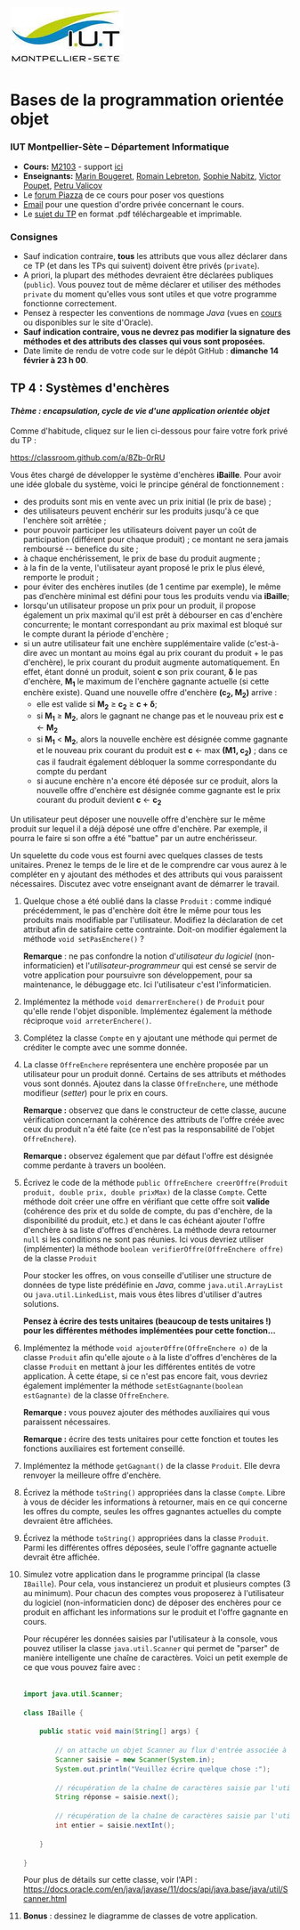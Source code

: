 # ![](ressources/logo.jpeg)

# Bases de la programmation orientée objet

### IUT Montpellier-Sète – Département Informatique

* **Cours:** [M2103](http://cache.media.enseignementsup-recherche.gouv.fr/file/25/09/7/PPN_INFORMATIQUE_256097.pdf) - support [ici](https://github.com/IUTInfoMontp-M2103/Ressources)
* **Enseignants:** [Marin Bougeret](mailto:marin.bougeret@umontpellier.fr), [Romain Lebreton](mailto:romain.lebreton@umontpellier.fr), [Sophie Nabitz](mailto:sophie.nabitz@univ-avignon.fr), [Victor Poupet](mailto:victor.poupet@umontpellier.fr), [Petru Valicov](mailto:petru.valicov@umontpellier.fr)
* Le [forum Piazza](https://piazza.com/class/kjifrxy1n0i3xa) de ce cours pour poser vos questions
* [Email](mailto:petru.valicov@umontpellier.fr) pour une question d'ordre privée concernant le cours.
* Le [sujet du TP](http://pageperso.lis-lab.fr/~petru.valicov/Cours/M2103/TP4.pdf) en format .pdf téléchargeable et imprimable.

<!--Avant de démarrer le TP, vérifiez que vous n'avez pas atteint votre quota d'espace de stockage autorisé :

* placez-vous dans votre `$HOME` et utilisez les commandes suivantes :
    * `du -sh` pour voir combien d'espace vous avez déjà utilisé
    * `du -sh *` pour voir combien d'espace vous avez déjà utilisé pour chaque fichier (sans fichiers cachés)
    * `du -sch .[!.]* *` pour voir combien d'espace vous avez déjà utilisé pour chaque fichier, y compris les fichiers cachés
* Supprimez les fichiers inutiles.
* Pour éviter des problèmes durant vos TPs d'informatique, vous devriez toujours **garder 300-400 Mo d'espace libre**.
-->

### Consignes
- Sauf indication contraire, **tous** les attributs que vous allez déclarer dans ce TP (et dans les TPs qui suivent) doivent être privés (`private`).
- A priori, la plupart des méthodes devraient être déclarées publiques (`public`). Vous pouvez tout de même déclarer et utiliser des méthodes `private` du moment qu'elles vous sont utiles et que votre programme fonctionne correctement.
- Pensez à respecter les conventions de nommage *Java* (vues en [cours](http://pageperso.lis-lab.fr/~petru.valicov/Cours/M2103/BPOO_Generalites_x4.pdf) ou disponibles sur le site d'Oracle).
- **Sauf indication contraire, vous ne devrez pas modifier la signature des méthodes et des attributs des classes qui vous sont proposées.**
- Date limite de rendu de votre code sur le dépôt GitHub : **dimanche 14 février à 23 h 00**.


## TP 4 : Systèmes d'enchères
#### _Thème : encapsulation, cycle de vie d'une application orientée objet_

Comme d'habitude, cliquez sur le lien ci-dessous pour faire votre fork privé du TP :

https://classroom.github.com/a/8Zb-0rRU

Vous êtes chargé de développer le système d'enchères **iBaille**. Pour avoir une idée globale du système,
voici le principe général de fonctionnement :

* des produits sont mis en vente avec un prix initial (le prix de base) ;
* des utilisateurs peuvent enchérir sur les produits jusqu'à ce que l'enchère soit arrêtée ;
* pour pouvoir participer les utilisateurs doivent payer un coût de participation (différent pour chaque produit) ; ce montant ne sera jamais remboursé -- benefice du site ;
* à chaque enchérissement, le prix de base du produit augmente ;
* à la fin de la vente, l'utilisateur ayant proposé le prix le plus élevé, remporte le produit ;
* pour éviter des enchères inutiles (de 1 centime par exemple), le même pas d’enchère minimal est défini pour tous les produits vendu via **iBaille**;
* lorsqu'un utilisateur propose un prix pour un produit, il propose également un prix maximal qu'il est prêt à débourser en cas d'enchère concurrente; le montant correspondant au prix maximal est bloqué sur le compte durant la période d'enchère ;
* si un autre utilisateur fait une enchère supplémentaire valide (c'est-à-dire avec un montant au moins égal au prix courant du produit + le pas d'enchère), le prix courant du produit augmente automatiquement. En effet, étant donné un produit, soient **c** son prix courant, **&delta;** le pas d'enchère, **M<sub>1</sub>** le maximum de l'enchère gagnante actuelle (si cette enchère existe). Quand une nouvelle offre d'enchère **(c<sub>2</sub>, M<sub>2</sub>)** arrive :
    * elle est valide si **M<sub>2</sub>** &ge; **c<sub>2</sub>**  &ge; **c + &delta;**;
    * si **M<sub>1</sub>** &ge; **M<sub>2</sub>**, alors le gagnant ne change pas et le nouveau prix est **c** &leftarrow; **M<sub>2</sub>**
    * si **M<sub>1</sub>** < **M<sub>2</sub>**, alors la nouvelle enchère est désignée comme gagnante et le nouveau prix courant du produit est **c** &leftarrow; max **(M1, c<sub>2</sub>)** ; dans ce cas il faudrait également débloquer la somme correspondante du compte du perdant
    * si aucune enchère n'a encore été déposée sur ce produit, alors la nouvelle offre d'enchère est désignée comme gagnante est le prix courant du produit devient **c** &leftarrow; **c<sub>2</sub>**
<!--    Par définition, le gagnant est celui dont le prix courant est supérieur au prix maximal proposé par tous les autres enchérisseurs.
-->

Un utilisateur peut déposer une nouvelle offre d'enchère sur le même produit sur lequel il a déjà déposé une offre d'enchère. Par exemple, il pourra le faire si son offre a été "battue" par un autre enchérisseur.


Un squelette du code vous est fourni avec quelques classes de tests unitaires. Prenez le temps de le lire et de le comprendre car vous aurez à le compléter en y ajoutant des méthodes et des attributs qui vous paraissent nécessaires. Discutez avec votre enseignant avant de démarrer le travail.

1. Quelque chose a été oublié dans la classe `Produit` : comme indiqué précédemment, le pas d'enchère doit être le même pour tous les produits mais modifiable par l'utilisateur. Modifiez la déclaration de cet attribut afin de satisfaire cette contrainte. Doit-on modifier également la méthode `void setPasEnchere()` ?

    **Remarque** : ne pas confondre la notion d'_utilisateur du logiciel_ (non-informaticien) et l'_utilisateur-programmeur_ qui est censé se servir de votre application pour poursuivre son développement, pour sa maintenance, le débuggage etc. Ici l'utilisateur c'est l'informaticien.

1. Implémentez la méthode `void demarrerEnchere()` de `Produit` pour qu'elle rende l'objet disponible.
   Implémentez également la méthode réciproque `void arreterEnchere()`.
 
1. Complétez la classe `Compte` en y ajoutant une méthode qui permet de créditer le compte avec une somme donnée.

1. La classe `OffreEnchere` représentera une enchère proposée par un utilisateur pour un produit donné. Certains de ses attributs et méthodes vous sont donnés. Ajoutez dans la classe `OffreEnchere`, une méthode modifieur (_setter_) pour le prix en cours.

    **Remarque :** observez que dans le constructeur de cette classe, aucune vérification concernant la cohérence des attributs de l'offre créée avec ceux du produit n'a été faite (ce n'est pas la responsabilité de l'objet `OffreEnchere`).

   **Remarque :** observez également que par défaut l'offre est désignée comme perdante à travers un booléen.

1. Écrivez le code de la méthode `public OffreEnchere creerOffre(Produit produit, double prix, double prixMax)` de la classe `Compte`. Cette méthode doit créer une offre en vérifiant que cette offre soit __valide__ (cohérence des prix et du solde de compte, du pas d'enchère, de la disponibilité du produit, etc.) et dans le cas échéant ajouter l'offre d'enchère à sa liste d'offres d'enchères. La méthode devra retourner `null` si les conditions ne sont pas réunies. Ici vous devriez utiliser (implémenter) la méthode `boolean verifierOffre(OffreEnchere offre)` de la classe `Produit`

   Pour stocker les offres, on vous conseille d'utiliser une structure de données de type liste prédéfinie en _Java_, comme `java.util.ArrayList` ou `java.util.LinkedList`, mais vous êtes libres d'utiliser d'autres solutions.

    **Pensez à écrire des tests unitaires (beaucoup de tests unitaires !) pour les différentes méthodes implémentées pour cette fonction...**

1. Implémentez la méthode `void ajouterOffre(OffreEnchere o)` de la classe `Produit` afin qu'elle ajoute `o` à la liste d'offres d'enchères de la classe `Produit` en mettant à jour les différentes entités de votre application. À cette étape, si ce n'est pas encore fait, vous devriez également implémenter la méthode `setEstGagnante(boolean estGagnante)` de la classe `OffreEnchere`.

    **Remarque :** vous pouvez ajouter des méthodes auxiliaires qui vous paraissent nécessaires.

    **Remarque :** écrire des tests unitaires pour cette fonction et toutes les fonctions auxiliaires est fortement conseillé.

1. Implémentez la méthode `getGagnant()` de la classe `Produit`. Elle devra renvoyer la meilleure offre d'enchère.

1. Écrivez la méthode `toString()` appropriées dans la classe `Compte`. Libre à vous de décider les informations à retourner, mais en ce qui concerne les offres du compte, seules les offres gagnantes actuelles du compte devraient être affichées.
   
1. Écrivez la méthode `toString()` appropriées dans la classe `Produit`. Parmi les différentes offres déposées, seule l'offre gagnante actuelle devrait être affichée.

1. Simulez votre application dans le programme principal (la classe `IBaille`). Pour cela, vous instancierez un produit et plusieurs comptes (3 au minimum). Pour chacun des comptes vous proposerez à l'utilisateur du logiciel (non-informaticien donc) de déposer des enchères pour ce produit en affichant les informations sur le produit et l'offre gagnante en cours.
   
    Pour récupérer les données saisies par l'utilisateur à la console, vous pouvez utiliser la classe `java.util.Scanner` qui permet de "parser" de manière intelligente une chaîne de caractères. Voici un petit exemple de ce que vous pouvez faire avec :

    ```java
    
    import java.util.Scanner;
    
    class IBaille {
    
        public static void main(String[] args) {
        
            // on attache un objet Scanner au flux d'entrée associée à la console
            Scanner saisie = new Scanner(System.in);
            System.out.println("Veuillez écrire quelque chose :");
        
            // récupération de la chaîne de caractères saisie par l'utilisateur
            String réponse = saisie.next();
        
            // récupération de la chaîne de caractères saisie par l'utilisateur sous forme d'un nombre entier
            int entier = saisie.nextInt();
           
        }
    
    }
    ```
    Pour plus de détails sur cette classe, voir l'API : https://docs.oracle.com/en/java/javase/11/docs/api/java.base/java/util/Scanner.html

1. **Bonus** : dessinez le diagramme de classes de votre application.